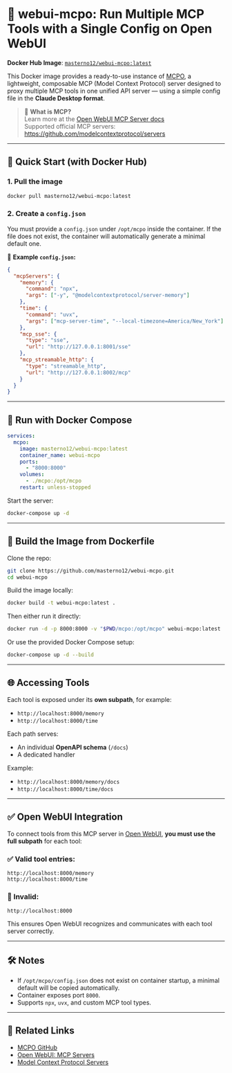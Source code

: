 # 🧠 webui-mcpo: Run Multiple MCP Tools with a Single Config on Open WebUI

**Docker Hub Image**: [`masterno12/webui-mcpo:latest`](https://hub.docker.com/r/masterno12/webui-mcpo)

This Docker image provides a ready-to-use instance of [MCPO](https://github.com/open-webui/mcpo), a lightweight, composable MCP (Model Context Protocol) server designed to proxy multiple MCP tools in one unified API server — using a simple config file in the **Claude Desktop format**.

> 🔗 **What is MCP?**  
> Learn more at the [Open WebUI MCP Server docs](https://docs.openwebui.com/openapi-servers/mcp)  
> Supported official MCP servers: https://github.com/modelcontextprotocol/servers

---

## 🚀 Quick Start (with Docker Hub)

### 1. Pull the image

```bash
docker pull masterno12/webui-mcpo:latest
```

### 2. Create a `config.json`

You must provide a `config.json` under `/opt/mcpo` inside the container. If the file does not exist, the container will automatically generate a minimal default one.

📄 **Example `config.json`:**

```json
{
  "mcpServers": {
    "memory": {
      "command": "npx",
      "args": ["-y", "@modelcontextprotocol/server-memory"]
    },
    "time": {
      "command": "uvx",
      "args": ["mcp-server-time", "--local-timezone=America/New_York"]
    },
    "mcp_sse": {
      "type": "sse",
      "url": "http://127.0.0.1:8001/sse"
    },
    "mcp_streamable_http": {
      "type": "streamable_http",
      "url": "http://127.0.0.1:8002/mcp"
    }
  }
}
```

---

## 🐳 Run with Docker Compose

```yaml
services:
  mcpo:
    image: masterno12/webui-mcpo:latest
    container_name: webui-mcpo
    ports:
      - "8000:8000"
    volumes:
      - ./mcpo:/opt/mcpo
    restart: unless-stopped
```

Start the server:

```bash
docker-compose up -d
```

---

## 🔨 Build the Image from Dockerfile

Clone the repo:

```bash
git clone https://github.com/masterno12/webui-mcpo.git
cd webui-mcpo
```

Build the image locally:

```bash
docker build -t webui-mcpo:latest .
```

Then either run it directly:

```bash
docker run -d -p 8000:8000 -v "$PWD/mcpo:/opt/mcpo" webui-mcpo:latest
```

Or use the provided Docker Compose setup:

```bash
docker-compose up -d --build
```

---

## 🌐 Accessing Tools

Each tool is exposed under its **own subpath**, for example:

- `http://localhost:8000/memory`
- `http://localhost:8000/time`

Each path serves:
- An individual **OpenAPI schema** (`/docs`)
- A dedicated handler

Example:
- `http://localhost:8000/memory/docs`
- `http://localhost:8000/time/docs`

---

## ✅ Open WebUI Integration

To connect tools from this MCP server in [Open WebUI](https://docs.openwebui.com/openapi-servers/open-webui/), **you must use the full subpath** for each tool:

### ✅ Valid tool entries:
```
http://localhost:8000/memory
http://localhost:8000/time
```

### 🚫 Invalid:
```
http://localhost:8000
```

This ensures Open WebUI recognizes and communicates with each tool server correctly.

---

## 🛠 Notes

- If `/opt/mcpo/config.json` does not exist on container startup, a minimal default will be copied automatically.
- Container exposes port `8000`.
- Supports `npx`, `uvx`, and custom MCP tool types.

---

## 🔗 Related Links

- [MCPO GitHub](https://github.com/open-webui/mcpo)
- [Open WebUI: MCP Servers](https://docs.openwebui.com/openapi-servers/mcp)
- [Model Context Protocol Servers](https://github.com/modelcontextprotocol/servers)
